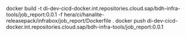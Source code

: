 docker build -t di-dev-cicd-docker.int.repositories.cloud.sap/bdh-infra-tools/job_report:0.0.1 -f hera/ci/hanalite-releasepack/infrabox/job_report/Dockerfile .
docker push di-dev-cicd-docker.int.repositories.cloud.sap/bdh-infra-tools/job_report:0.0.1

